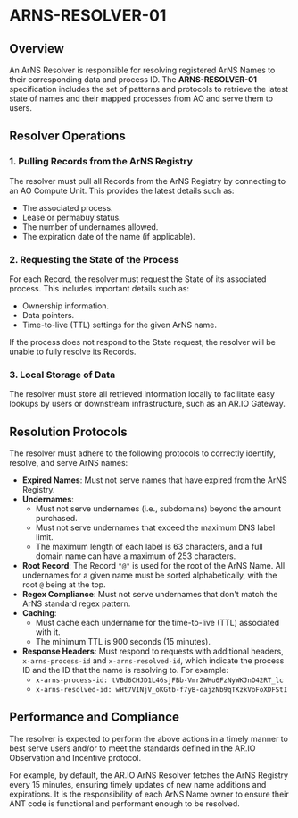 # ARNS-RESOLVER-01

## Overview

An ArNS Resolver is responsible for resolving registered ArNS Names to their corresponding data and process ID. The **ARNS-RESOLVER-01** specification includes the set of patterns and protocols to retrieve the latest state of names and their mapped processes from AO and serve them to users.

## Resolver Operations

### 1. Pulling Records from the ArNS Registry

The resolver must pull all Records from the ArNS Registry by connecting to an AO Compute Unit. This provides the latest details such as:

- The associated process.
- Lease or permabuy status.
- The number of undernames allowed.
- The expiration date of the name (if applicable).

### 2. Requesting the State of the Process

For each Record, the resolver must request the State of its associated process. This includes important details such as:

- Ownership information.
- Data pointers.
- Time-to-live (TTL) settings for the given ArNS name.

If the process does not respond to the State request, the resolver will be unable to fully resolve its Records.

### 3. Local Storage of Data

The resolver must store all retrieved information locally to facilitate easy lookups by users or downstream infrastructure, such as an AR.IO Gateway.

## Resolution Protocols

The resolver must adhere to the following protocols to correctly identify, resolve, and serve ArNS names:

- **Expired Names**: Must not serve names that have expired from the ArNS Registry.
- **Undernames**:
  - Must not serve undernames (i.e., subdomains) beyond the amount purchased.
  - Must not serve undernames that exceed the maximum DNS label limit.
  - The maximum length of each label is 63 characters, and a full domain name can have a maximum of 253 characters.
- **Root Record**: The Record `"@"` is used for the root of the ArNS Name. All undernames for a given name must be sorted alphabetically, with the root `@` being at the top.
- **Regex Compliance**: Must not serve undernames that don't match the ArNS standard regex pattern.
- **Caching**:
  - Must cache each undername for the time-to-live (TTL) associated with it.
  - The minimum TTL is 900 seconds (15 minutes).
- **Response Headers**: Must respond to requests with additional headers, `x-arns-process-id` and `x-arns-resolved-id`, which indicate the process ID and the ID that the name is resolving to. For example:
  - `x-arns-process-id: tVBd6CHJD1L46sjFBb-Vmr2WHu6FzNyWKJnO42RT_lc`
  - `x-arns-resolved-id: wHt7VINjV_oKGtb-f7yB-oajzNb9qTKzkVoFoXDFStI`

## Performance and Compliance

The resolver is expected to perform the above actions in a timely manner to best serve users and/or to meet the standards defined in the AR.IO Observation and Incentive protocol.

For example, by default, the AR.IO ArNS Resolver fetches the ArNS Registry every 15 minutes, ensuring timely updates of new name additions and expirations. It is the responsibility of each ArNS Name owner to ensure their ANT code is functional and performant enough to be resolved.
